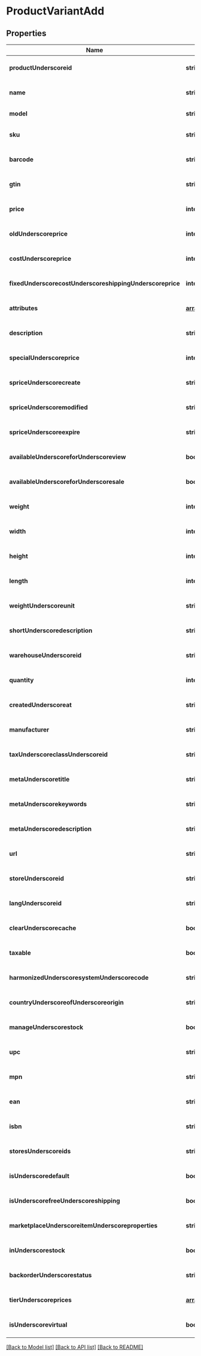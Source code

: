 # ProductVariantAdd

## Properties
Name | Type | Description | Notes
------------ | ------------- | ------------- | -------------
**productUnderscoreid** | **string** |  | [optional] [default to null]
**name** | **string** |  | [optional] [default to null]
**model** | **string** |  | [default to null]
**sku** | **string** |  | [optional] [default to null]
**barcode** | **string** |  | [optional] [default to null]
**gtin** | **string** |  | [optional] [default to null]
**price** | **integer** |  | [optional] [default to null]
**oldUnderscoreprice** | **integer** |  | [optional] [default to null]
**costUnderscoreprice** | **integer** |  | [optional] [default to null]
**fixedUnderscorecostUnderscoreshippingUnderscoreprice** | **integer** |  | [optional] [default to null]
**attributes** | [**array[ProductVariantAddAttributesInner]**](ProductVariantAddAttributesInner.md) |  | [optional] [default to null]
**description** | **string** |  | [optional] [default to null]
**specialUnderscoreprice** | **integer** |  | [optional] [default to null]
**spriceUnderscorecreate** | **string** |  | [optional] [default to null]
**spriceUnderscoremodified** | **string** |  | [optional] [default to null]
**spriceUnderscoreexpire** | **string** |  | [optional] [default to null]
**availableUnderscoreforUnderscoreview** | **boolean** |  | [optional] [default to true]
**availableUnderscoreforUnderscoresale** | **boolean** |  | [optional] [default to true]
**weight** | **integer** |  | [optional] [default to 0]
**width** | **integer** |  | [optional] [default to null]
**height** | **integer** |  | [optional] [default to null]
**length** | **integer** |  | [optional] [default to null]
**weightUnderscoreunit** | **string** |  | [optional] [default to null]
**shortUnderscoredescription** | **string** |  | [optional] [default to null]
**warehouseUnderscoreid** | **string** |  | [optional] [default to null]
**quantity** | **integer** |  | [optional] [default to 0]
**createdUnderscoreat** | **string** |  | [optional] [default to null]
**manufacturer** | **string** |  | [optional] [default to null]
**taxUnderscoreclassUnderscoreid** | **string** |  | [optional] [default to null]
**metaUnderscoretitle** | **string** |  | [optional] [default to null]
**metaUnderscorekeywords** | **string** |  | [optional] [default to null]
**metaUnderscoredescription** | **string** |  | [optional] [default to null]
**url** | **string** |  | [optional] [default to null]
**storeUnderscoreid** | **string** |  | [optional] [default to null]
**langUnderscoreid** | **string** |  | [optional] [default to null]
**clearUnderscorecache** | **boolean** |  | [optional] [default to true]
**taxable** | **boolean** |  | [optional] [default to true]
**harmonizedUnderscoresystemUnderscorecode** | **string** |  | [optional] [default to null]
**countryUnderscoreofUnderscoreorigin** | **string** |  | [optional] [default to null]
**manageUnderscorestock** | **boolean** |  | [optional] [default to null]
**upc** | **string** |  | [optional] [default to null]
**mpn** | **string** |  | [optional] [default to null]
**ean** | **string** |  | [optional] [default to null]
**isbn** | **string** |  | [optional] [default to null]
**storesUnderscoreids** | **string** |  | [optional] [default to null]
**isUnderscoredefault** | **boolean** |  | [optional] [default to null]
**isUnderscorefreeUnderscoreshipping** | **boolean** |  | [optional] [default to null]
**marketplaceUnderscoreitemUnderscoreproperties** | **string** |  | [optional] [default to null]
**inUnderscorestock** | **boolean** |  | [optional] [default to null]
**backorderUnderscorestatus** | **string** |  | [optional] [default to null]
**tierUnderscoreprices** | [**array[ProductAddTierPricesInner]**](ProductAddTierPricesInner.md) |  | [optional] [default to null]
**isUnderscorevirtual** | **boolean** |  | [optional] [default to false]

[[Back to Model list]](../README.md#documentation-for-models) [[Back to API list]](../README.md#documentation-for-api-endpoints) [[Back to README]](../README.md)


